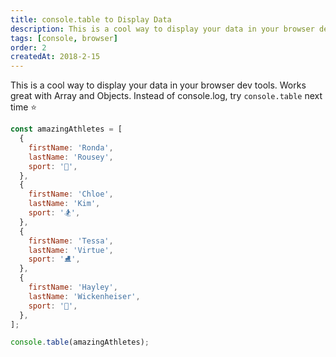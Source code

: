 ```yaml
---
title: console.table to Display Data
description: This is a cool way to display your data in your browser dev tools. Works great with Array and Objects. Instead of console.log, try console.table next time.
tags: [console, browser]
order: 2
createdAt: 2018-2-15
---
```


This is a cool way to display your data in your browser dev tools. Works great with Array and Objects. Instead of console.log, try `console.table` next time ⭐️

```javascript
const amazingAthletes = [
  {
    firstName: 'Ronda',
    lastName: 'Rousey',
    sport: '🥊',
  },
  {
    firstName: 'Chloe',
    lastName: 'Kim',
    sport: '🏂',
  },
  {
    firstName: 'Tessa',
    lastName: 'Virtue',
    sport: '⛸',
  },
  {
    firstName: 'Hayley',
    lastName: 'Wickenheiser',
    sport: '🏒',
  },
];

console.table(amazingAthletes);
```
